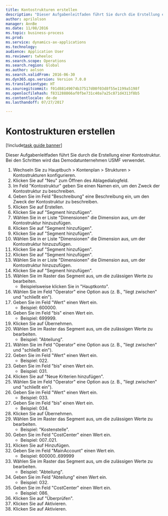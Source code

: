 ```yaml
--- 
title: Kontostrukturen erstellen
description: "Dieser Aufgabenleitfaden führt Sie durch die Erstellung einer Kontostruktur."
author: aprilolson
manager: AnnBe
ms.date: 11/08/2016
ms.topic: business-process
ms.prod: 
ms.service: dynamics-ax-applications
ms.technology: 
audience: Application User
ms.reviewer: twheeloc
ms.search.scope: Operations
ms.search.region: Global
ms.author: aolson
ms.search.validFrom: 2016-06-30
ms.dyn365.ops.version: Version 7.0.0
ms.translationtype: HT
ms.sourcegitcommit: f01d88149074b37517d00f03d8f55e1199a5198f
ms.openlocfilehash: f831288866af0fbe731c40a7a25c871d4313f8b5
ms.contentlocale: de-de
ms.lasthandoff: 07/27/2017

---
```

# <a name="create-account-structures"></a>Kontostrukturen erstellen

[!include[task guide banner](../../includes/task-guide-banner.md)]

Dieser Aufgabenleitfaden führt Sie durch die Erstellung einer Kontostruktur. Bei den Schritten wird das Demodatunternehmen USMF verwendet.

1. Wechseln Sie zu Hauptbuch > Kontenplan > Strukturen > Kontostrukturen konfigurieren.
2. Klicken Sie auf "Neu" zum Öffnen des Ablagedialogfeld.
3. Im Feld "Kontostruktur" geben Sie einen Namen ein, um den Zweck der Kontostruktur zu beschreiben.
4. Geben Sie im Feld "Beschreibung" eine Beschreibung ein, um den Zweck der Kontostruktur zu beschreiben.
5. Klicken Sie auf Erstellen.
6. Klicken Sie auf "Segment hinzufügen".
7. Wählen Sie in er Liste "Dimensionen" die Dimension aus, um der Kontostruktur hinzuzufügen.
8. Klicken Sie auf "Segment hinzufügen".
9. Klicken Sie auf "Segment hinzufügen".
10. Wählen Sie in er Liste "Dimensionen" die Dimension aus, um der Kontostruktur hinzuzufügen.
11. Klicken Sie auf "Segment hinzufügen".
12. Klicken Sie auf "Segment hinzufügen".
13. Wählen Sie in er Liste "Dimensionen" die Dimension aus, um der Kontostruktur hinzuzufügen.
14. Klicken Sie auf "Segment hinzufügen".
15. Wählen Sie im Raster das Segment aus, um die zulässigen Werte zu bearbeiten.
    * Beispielsweise klicken Sie in "Hauptkonto".  
16. Wählen Sie im Feld "Operator" eine Option aus (z. B., "liegt zwischen" und "schließt ein").
17. Geben Sie im Feld "Wert" einen Wert ein.
    * Beispiel: 600000.  
18. Geben Sie im Feld "bis" einen Wert ein.
    * Beispiel: 699999.  
19. Klicken Sie auf Übernehmen.
20. Wählen Sie im Raster das Segment aus, um die zulässigen Werte zu bearbeiten.
    * Beispiel: "Abteilung".  
21. Wählen Sie im Feld "Operator" eine Option aus (z. B., "liegt zwischen" und "schließt ein").
22. Geben Sie im Feld "Wert" einen Wert ein.
    * Beispiel: 022.  
23. Geben Sie im Feld "bis" einen Wert ein.
    * Beispiel: 031.  
24. Klicken Sie auf "Neue Kriterien hinzufügen".
25. Wählen Sie im Feld "Operator" eine Option aus (z. B., "liegt zwischen" und "schließt ein").
26. Geben Sie im Feld "Wert" einen Wert ein.
    * Beispiel: 033.  
27. Geben Sie im Feld "bis" einen Wert ein.
    * Beispiel: 034.  
28. Klicken Sie auf Übernehmen.
29. Wählen Sie im Raster das Segment aus, um die zulässigen Werte zu bearbeiten.
    * Beispiel: "Kostenstelle".  
30. Geben Sie im Feld "CostCenter" einen Wert ein.
    * Beispiel: 007..021.  
31. Klicken Sie auf Hinzufügen.
32. Geben Sie im Feld "MainAccount" einen Wert ein.
    * Beispiel: 600000..699999  
33. Wählen Sie im Raster das Segment aus, um die zulässigen Werte zu bearbeiten.
    * Beispiel: "Abteilung".  
34. Geben Sie im Feld "Abteilung" einen Wert ein.
    * Beispiel: 032.  
35. Geben Sie im Feld "CostCenter" einen Wert ein.
    * Beispiel: 086.  
36. Klicken Sie auf "Überprüfen".
37. Klicken Sie auf Aktivieren.
38. Klicken Sie auf Aktivieren.


